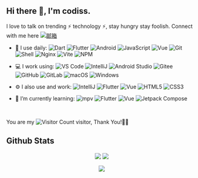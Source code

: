## Hi there 👋, I'm codiss. 
I love to talk on trending ⚡ technology ⚡, stay hungry stay foolish. Connect with me here   [![邮箱](https://img.shields.io/badge/xuelongqy@qq.com-c14438?style=plastic&link=mailto:xuelongqy@qq.com)](mailto:xuelongqy@qq.com)

- 🚀 I use daily:
  ![Dart](https://img.shields.io/badge/-Dart-F6C915?logo=dart&logoColor=F16061)
  ![Flutter](https://img.shields.io/badge/Flutter-20232A?logo=flutter&logoColor=61DAFB)
  ![Android](https://img.shields.io/badge/-Android-7A1FA2?logo=android&logoColor=FC8019)
  ![JavaScript](https://img.shields.io/badge/JavaScript-000000?logo=JavaScript&logoColor=FFCA28)
  ![Vue](https://img.shields.io/badge/Vue.js-35495E?logo=vue.js&logoColor=4FC08D)
  ![Git](https://img.shields.io/badge/-Git-000000?logo=git&logoColor=FF7043)
  ![Shell](https://img.shields.io/badge/-Shell-4EC422?logo=Shell&logoColor=FF7043)
  ![Nginx](https://img.shields.io/badge/-Nginx-F6C915?logo=nginx&logoColor=029137)
  ![Vite](https://img.shields.io/badge/-Vite-2B3A42?logo=vite&logoColor=75AFCC)
  ![NPM](https://img.shields.io/badge/-NPM-2875E3?logo=npm&logoColor=029137)

- 💻 I work using:
  ![VS Code](https://img.shields.io/badge/-VS%20Code-007ACC?style=plastic&logo=visual-studio-code)
  ![IntelliJ](https://img.shields.io/badge/-IntelliJ-000?logo=intelliJ-idea&logoColor=00ACC1)
  ![Android Studio](https://img.shields.io/badge/-Android%20Studio-000?logo=android-studio&logoColor=00ACC1)
  ![Gitee](https://img.shields.io/badge/-Gitee-A80025?logo=gitee&logoColor=F16061)
  ![GitHub](https://img.shields.io/badge/-GitHub-181717?style=plastic&logo=github)
  ![GitLab](https://img.shields.io/badge/-GitLab-FCA121?style=plastic&logo=gitlab)
  ![macOS](https://img.shields.io/badge/-macOS-F16061?logo=apple&logoColor=000)
  ![Windows](https://img.shields.io/badge/-Windows-green?logo=windows&logoColor=DE3929)

- ⚙️ I also use and work:
  ![IntelliJ](https://img.shields.io/badge/-IntelliJ-000?logo=intelliJ-idea&logoColor=00ACC1)
  ![Flutter](https://img.shields.io/badge/Flutter-20232A?logo=flutter&logoColor=61DAFB)
  ![Vue](https://img.shields.io/badge/Vue.js-35495E?logo=vue.js&logoColor=4FC08D)
  ![HTML5](https://img.shields.io/badge/-HTML5-E34F26?style=plastic&logo=html5&logoColor=white)
  ![CSS3](https://img.shields.io/badge/-CSS3-1572B6?style=plastic&logo=css3)

- 🌱 I’m currently learning:
  ![mpv](https://img.shields.io/badge/-mpv-3DDC84?logo=data%3Aimage%2Fpng%3Bbase64%2CiVBORw0KGgoAAAANSUhEUgAAACQAAAAkCAMAAADW3miqAAAABGdBTUEAALGPC%2FxhBQAAAAFzUkdCAK7OHOkAAAAJcEhZcwAADsMAAA7DAcdvqGQAAAMAUExURUxpcaSkpAAAAAcHBwAAAAAAANDQ0AAAAAAAAAAAAKyqrDc3NwAAABEREdfX1%2B7u7snJyYKCgoVzibCssAYGBqOcpdXV1by7vJ2Ynd7e3unp6p6enrq6usrJyrm6unx8fIGAgOjo6BQUFG1ubgoKCoiIiEtLTdDP0dXV1X19fZOElaSkpHJVd5KampqKnY6OjpSUlKOeo%2Bjm6IBmhnNTesjIyPTy8vDw8O3t7fHx8fLy8vT084p7jZycnJmQnIRziHVUeox%2BkLOrs9bW1m9vb4dui6ibq5GRkaeiqMzMzK%2Btrdra2o6OjrW1tbS0tJaWlpycnMfHx8LBwXJycsPDw1tbWKmdrLevuExMTN7e3rKysr6%2Bvs%2FPz1MmWzQQO0geT1AlWGEyak0hVGo6dGk5clsuZDsSQlQnXGMza08iVubi5z4URUkgUGM0bWU2bksgUuXg5kYYTTUQPOLe5EgZUDMQOVYlXjgSPmk5c1IhWsnEy0wmUmg4cWc3cLm0u18wZ9zZ3ksfUkoeUV0vZlotYkAVR0cYT0IWSjcQPk0cVTUSPNTR10IZSTEQOEcbTlAjWEobUszGzU0jVForYszIzs7Jz1UpXd%2Fb4U8fWEsbVN7a4DQSOmY5b1opYjwXQ9rW3NjU2lElWVInWmM7bFYqXkQXSzkSQFQjXWlOblcnYUwfVL%2B5wcO9xcXAyOzs7VAkV9LO03NVeWI5algrYDEQN%2FTz9Ip4jk0fVZODlkIcSFcqX2hHbr2ywGNAabCssj8aR1w4Y52PoGVDa6ObpaSVp145ZbCitI10ktvb3LOrtkgqT2RKacKzxlo8YINwhlcwXuHd4jkWP723v7utv21Oc2xFc1MuWm5KdX9lhVcsX7erunVae%2B%2Fv8GdCb7mwvLWwtsK9w7Wot5WAmkoiUdDP0MLCwp2LoayfruPj5Mi7zM%2FJ0qCHpn9ng9bP2Xlhf6qWro18kaylrl8%2FZJyTnpeJmoRviG9UdJiJm0IdSaqdrcfHx8bFxsjIydXV1eHh4YJjiMde%2B40AAADfdFJOUwAFBBwGDRoBAxDcQwgfU6QoKfhPFcKQWLFstgoQg%2Fh9hP4xRyaITd71Y71J%2BCG0fRhy9%2B35RtHZgcT42O%2BP3uv61mKZXvHSmPw4xtedgfOptf3xdOdf7cco8YzR8P%2F%2F%2F%2F%2F%2F%2F%2F%2F%2F%2F%2F%2F%2F%2F%2F%2F%2F%2F%2F%2F%2F%2F%2F%2F%2F%2F%2F%2F%2F%2F%2F%2F%2F%2F%2F%2F%2F%2F%2F%2F%2F%2F%2F%2F%2F%2F%2F%2F%2F%2F%2F%2F%2F%2F%2F%2F%2F%2F%2F%2F%2F%2F%2F%2F%2F%2F%2F%2F%2F%2F%2F%2F%2F%2F%2F%2F%2F%2F%2F%2F%2F%2F%2F%2F%2F%2F%2F%2F%2F%2F%2F%2F%2F%2F%2F%2F%2F%2F%2F%2F%2F%2F%2F%2F%2F%2F%2F%2F%2F%2F%2F%2F%2F%2F%2F%2F%2F%2F%2F%2F%2F%2F%2F%2F%2F%2F%2F%2F%2F%2F%2F%2F%2F%2F%2F%2F%2F%2F%2F%2F%2F%2F%2F%2F%2F%2F%2F%2F%2F%2F%2F%2F%2F%2F%2F%2F%2F%2F%2F%2F%2F%2F%2F%2F%2F%2F%2F%2F%2F%2F%2F7jyNP4AAAD0UlEQVQ4y2NgIAMwSrOxyTDiU8EmKaV%2B7%2BeRI2Hhsp7YFbIL8Dcc3L04paY2Ly930w03cSzKGC2MdixOSakAKcrNzchIvC4qwI5uk%2BXE3RXJKSl5Nx%2F%2F2P8jZ1FzYn2qqzCqKjbrusXJyclzqrt6e0vjurrK5z2enJrq4ISsSsZsNUhN%2FUWQkqKijo5ly%2Bb1LJo82QTJLHb%2Bhr3JyRWps7eUlgKVlJcvS0tLy96%2FfvMuY124Ir6t71KSUxKBasDGQNRkt%2FbE7lqixwRVI21%2BaU5KRc08kJquU6dXnJ0HUpPd2h4%2FbdpubbhBt4E%2Bvwl0TtyKNQXFxdNfbfuR3dra3t7Xn56gBTGKQ2rDppSUmp1AX%2B0oyCoovjC9Yf69aqCapYXb0xN0BMGKDKyO1KTMyZ0dF3cuqwBkUEPDgu6TPe1Ll%2Fatil143hDsQdOtN2pra1tmx526kFXw8vXbhvnzF3RPeQM0qG17en%2BmBNg%2ByTtXgNE1rStuG9CcM3Ouvl%2BwoHvDxJNLCwtLQIoceUCBJLbuLlDRoq6iW0CrzszJaL5%2BbMOGqtXX2tomzChbn2%2FPCnK387q7wHi%2FWV6%2B9sKFWXsy6lsWTdpYVXVpb1vJhP6ypHwhTpAisXVXgdGeerF8z%2FRZDZebNwPV3Ju4pu5ASUnn8vSkHBuQInbZOxszgElj%2F7KDDQ3zb01bf%2BjYlClVq%2Fc1TQDatrAp3g5kHbv4ukeJQDBp3ukFCxY8PPBsIlDNg7oPJTM7l89NapokCnI4g6DiHqCa%2Bpaeec%2B7u6uqpk6dUrWm7uP5CTMrV07Lz%2FlkywJSxOr9YlN9fX3z%2Bp7qe0AVU6rWPqjbd2XCzBllc5Ny%2BoSUwYHJ5Kv4rLm5OXVyUk%2F1wQdrHqyuu3%2F40IROoJr1jfHVXCKQ1BQROX9xc2rq5F2ZfYUHvn75vm3F9pmdlWVz%2Bxtz%2Bs7ps0BSAU%2FUi2OpLS2Td01buH0CEMxcNaNy%2BcqVmU1N8We5mKFpk51X%2Fd%2FxlpbNS6ZNi11Y2V9Zubxs7sqF%2BY1N8dUeLjywlMmkrHHi%2F%2BZp09LTYxcmLIyNjV2YtAqoJL76szsnIiOwamqcOL5kWmzsooT%2B%2FsykpKT8%2FMb4%2BGuHJZg5kHIvp2bMieebYhct7F%2BfOQmkJj8%2B%2Fts%2Bf14OlDzOqRb9d8Ojownr109KWpXflPN4xWE%2FBWYmtJKAR0U15MmTh8c37j169NDtHfflArg52TEKAw5OJXmvoMA%2Fv34%2FfSrH5cPNzMKOrVxhYuVVUgtWUJUP5VYRwa4EbCkTDysnJysPEzvpxR8AdUK2pyuN9%2F4AAAAASUVORK5CYII%3D&logoColor=4788F4)
  ![Flutter](https://img.shields.io/badge/Flutter-20232A?logo=flutter&logoColor=61DAFB)
  ![Vue](https://img.shields.io/badge/Vue.js-35495E?logo=vue.js&logoColor=4FC08D)
  ![Jetpack Compose](https://img.shields.io/badge/-Jetpack%20Compose-F5F5F5?logo=jetpack-compose&logoColor=316CE6)

<br/>

You are my ![Visitor Count](https://profile-counter.glitch.me/xuelongqy/count.svg) visitor, Thank You!🎉🎉

## Github Stats  
<div align="center">
  <img src="https://github-readme-stats.vercel.app/api?username=xuelongqy&show_icons=true&count_private=true&hide_border=true" align="center" />
  <img src="https://github-readme-stats.vercel.app/api/top-langs/?username=xuelongqy&hide_border=true" align="center" />
</div>  

<br/>   

<div align="center">
  <a href="https://xuelongqy.github.io/flutter_easy_refresh/#/support-me" target="_blank" style="display: inline-block;">
    <img
        src="https://img.shields.io/badge/Donate-Buy%20Me%20A%20Coffee-orange.svg?style=flat-square"
        align="center"
    />
  </a>
</div>

